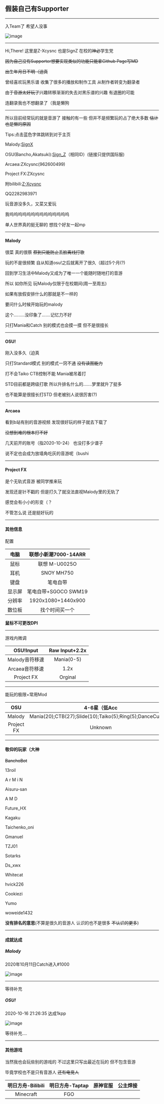 
## 假装自己有Supporter

---

入Team了 希望人没事

![image](Team.JPG)

---

Hi,There! 这里是Z-Xcysnc 也是SignZ 在校的~~神必~~学生党

~~因为自己没有Supporter想要实现类似的功能只能拿Github Page写MD~~

~~出生年月日不明（迫真~~

曾经喜欢玩黑乐谱 收集了很多的播放和制作工具 从制作者转变为翻录者

由于~~音游太好玩了~~兴趣转移渐渐的失去对黑乐谱的兴趣 有退圈的可能

连翻录我也不想翻录了（我是懒狗

---

所以目前经常玩的就是音游了 接触的有一些 但并不是频繁玩的占了绝大多数 ~~估计也是懒的原因~~

Tips:点击蓝色字体跳转到对于主页

Malody:[SignX](http://m.mugzone.net/accounts/user/225816)

OSU(Bancho,Akatsuki):[Sign_Z](http://osu.ppy.sh/users/16233691)（相同ID）(链接只提供国际服)

Arcaea:ZXcysnc(962600499)

Project FX:ZXcysnc

附bilibili:[Z-Xcysnc](https://space.bilibili.com/178555126?from=search&seid=6522109150022689042)

QQ2282983971

玩音游没多久，又菜又爱玩

我呜呜呜呜呜呜呜呜呜呜呜呜呜呜

单人世界真的挺无聊的 想找个好友一起mp

---

#### Malody

很菜 真的很蔡 ~~蔡到只能防止丢脸离线打歌~~

玩的不是很频繁 自从知道osu!之后就离开了很久（超过5个月(?)

回到学习生活中Malody又成为了唯一一个能随时随地打的音游

所以 如你所见 玩Malody仅限于在校期间(周一至周五)

如果有放假安排什么的那就是不一样的 

要问什么时候开始玩的malody

这个.........没印象了.......记忆力不好

只打Mania和Catch 别的模式也会摸一摸 但不是很擅长

---

#### OSU!

刚入没多久（迫真 

只打Standard模式 别的模式一窍不通 ~~没有读图能力~~

打不会Taiko CTB控制不能 Mania被吊着打

STD目前都是跨级打歌 所以升排名什么的.......梦里就升了挺多

也不能算是很擅长打STD 但老被别人说很厉害(?)

---

#### Arcaea

看到b站有别的音游视频 发现很好玩的样子就去下载了

~~没想到难的根本打不好~~

几天前开的账号（指2020-10-24） 也没打多少谱子

说不定也会成为放墙角吃灰的音游呢（bushi

---

#### Project FX

是个无轨式音游 被同学推来玩

发现还是针不戳的 但是打久了就没法直视Malody里的无轨了

感觉会有小小的形变（？

不管怎么说 还是挺好玩的

---

#### 其他信息

配置

|  电脑  | 联想小新潮7000-14ARR |
| :----: | :------------------: |
|  鼠标  |    联想 M-U0025O     |
|  耳机  |      SNOY MH750      |
|  键盘  |       笔电自带       |
| 显示屏 | 笔电自带+SGOCO SWM19 |
| 分辨率 |  1920x1080+1440x900  |
| 数位板 |    找个时间买一个    |

**鼠标不可更改DPI**

---

游戏内微调

|   OSU!Input    | Raw Input+2.2x |
| :------------: | :------------: |
| Malody音符移速 |   Mania(0-5)   |
| Arcaea音符移速 |      1.2x      |
|   Project FX   |    Orginal     |

---

能玩的极限+常用Mod

|    OSU     |                       4-6星（低Acc                        | HRHD  |
| :--------: | :-------------------------------------------------------: | :---: |
|   Malody   | Mania(20);CTB(27);Slide(10);Taiko(5);Ring(5);DanceCube(3) |  HD   |
| Project FX |                          Unknown                          | NoMod |

---

#### 敬仰的玩家（大神

~~BanchoBot~~

13roil

A r M i N

Aisuru-san

A M D

Future_HX

Kagaku

Taichenko_oni

Gmanuel

TZJ01

Sotarks

Ds_xwx

Whitecat

hvick226

Cookiezi

Yumo

woweide1432

**没有排名的意思**(不算是很久的音游人 认识的也不是很多 ~~不认识的更多~~)

---

#### 成就达成

##### Malody

2020年10月11日Catch进入#1000

![image](Screenshot_20201011-144019.jpg)

---

等待补充

##### OSU!

2020-10-16 21:26:35 达成1kpp

![image](1kpp.png)

等待补充....

---

#### 其他游戏

当然我也会玩些别的游戏的 不过这里只写出最近在玩的 但不包含音游

毕竟学校也不是只有音游人 ~~还有电竞人~~

| 明日方舟-Bilibili | 明日方舟-Taptap | 原神官服 | 公主焊接 |
| :---------------: | :-------------: | :------: | :------: |
|     Minecraft     |       FGO       |          |          |

